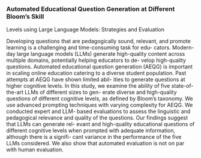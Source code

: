 ### Automated Educational Question Generation at Different Bloom’s Skill 
Levels using Large Language Models: Strategies and Evaluation

Developing questions that are pedagogically sound, relevant,
and promote learning is a challenging and time-consuming task for edu-
cators. Modern-day large language models (LLMs) generate high-quality
content across multiple domains, potentially helping educators to de-
velop high-quality questions. Automated educational question generation
(AEQG) is important in scaling online education catering to a diverse
student population. Past attempts at AEQG have shown limited abil-
ities to generate questions at higher cognitive levels. In this study, we
examine the ability of five state-of-the-art LLMs of different sizes to gen-
erate diverse and high-quality questions of different cognitive levels, as
defined by Bloom’s taxonomy. We use advanced prompting techniques
with varying complexity for AEQG. We conducted expert and LLM-
based evaluations to assess the linguistic and pedagogical relevance and
quality of the questions. Our findings suggest that LLMs can generate rel-
evant and high-quality educational questions of different cognitive levels
when prompted with adequate information, although there is a signifi-
cant variance in the performance of the five LLMs considered. We also
show that automated evaluation is not on par with human evaluation.
